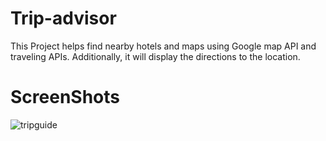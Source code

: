 # Trip-advisor

This Project helps find nearby hotels and maps using Google map API and traveling APIs. Additionally, it will display the directions to the location.
# ScreenShots
![tripguide](https://github.com/raghavsingh05/Trip-advisor/assets/113702274/43045460-03c9-408a-b548-02a78a380d08)
